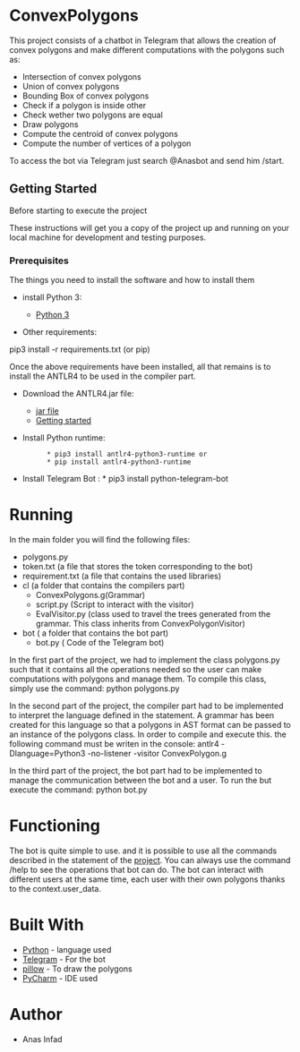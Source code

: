 # ConvexPolygons

This project consists of a chatbot in Telegram that allows the creation of convex polygons and make different computations with the polygons such as:
* Intersection of convex polygons
* Union of convex polygons
* Bounding Box of convex polygons
* Check if a polygon is inside other
* Check wether two polygons are equal
* Draw polygons
* Compute the centroid of convex polygons
* Compute the number of vertices of a polygon

To access the bot via Telegram just search @Anasbot and send him /start.

## Getting Started

Before starting to execute the project 

These instructions will get you a copy of the project up and running on your local machine for development and testing purposes.

### Prerequisites

The things you need to install the software and how to install them

* install Python 3:

	* [Python 3](https://www.python.org)

* Other requirements:

pip3 install -r requirements.txt (or pip)

Once the above requirements have been installed, all that remains is to install the ANTLR4 to be used in the compiler part.

* Download the ANTLR4.jar file:

	* [jar file](https://www.antlr.org/download/antlr-4.8-complete.jar)
	* [Getting started](https://github.com/antlr/antlr4/blob/master/doc/getting-started.md)

* Install Python runtime:

			* pip3 install antlr4-python3-runtime or
			* pip install antlr4-python3-runtime

* Install Telegram Bot :
			* pip3 install python-telegram-bot


# Running
In the main folder you will find the following files:

* polygons.py
* token.txt (a file that stores the token corresponding to the bot)
* requirement.txt (a file that contains the used libraries)
* cl (a folder that contains the compilers part)
	* ConvexPolygons.g(Grammar)
	* script.py (Script to interact with the visitor)
	* EvalVisitor.py (class used to travel the trees generated from the grammar. This class inherits from ConvexPolygonVisitor)
* bot ( a folder that contains the bot part)
	* bot.py ( Code of the Telegram bot)

In the first part of the project, we had to implement the class polygons.py such that it contains all the operations needed so the user can make computations with polygons and manage them.
To compile this class, simply use the command:
python polygons.py

In the second part of the project, the compiler part had to be implemented to interpret the language defined in the statement. A grammar has been created for this language so that a polygons in AST format can be passed to an instance of the polygons class.
In order to compile and execute this. the following command must be writen in the console:
antlr4 -Dlanguage=Python3 -no-listener -visitor ConvexPolygon.g

In the third part of the project, the bot part had to be implemented to manage the communication between the bot and a user.
To run the but execute the command:
python bot.py

# Functioning

The bot is quite simple to use. and it is possible to use all the commands described in the statement of the [project](https://github.com/jordi-petit/lp-polimomis-2020).
You can always use the command /help to see the operations that bot can do.
The bot can interact with different users at the same time, each user with their own polygons thanks to the context.user_data.

# Built With
* [Python](https://docs.python.org/3/) - language used
* [Telegram](https://core.telegram.org/bots) - For the bot
* [pillow](https://lliçons.jutge.org/grafics/) - To draw the polygons
* [PyCharm](https://www.jetbrains.com/es-es/pycharm/) - IDE used

# Author
* Anas Infad


